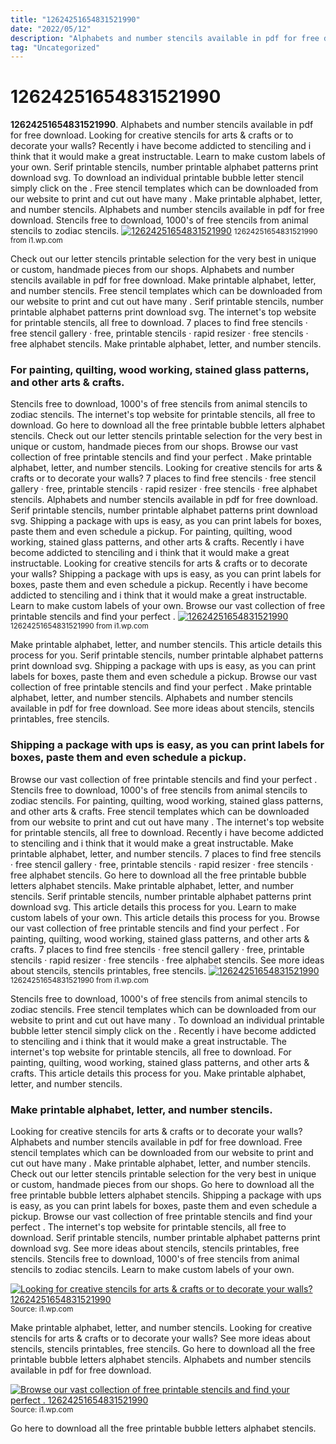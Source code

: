 ```yaml
---
title: "12624251654831521990"
date: "2022/05/12"
description: "Alphabets and number stencils available in pdf for free download."
tag: "Uncategorized"
---
```


# 12624251654831521990
**12624251654831521990**. Alphabets and number stencils available in pdf for free download. Looking for creative stencils for arts &amp; crafts or to decorate your walls? Recently i have become addicted to stenciling and i think that it would make a great instructable. Learn to make custom labels of your own. Serif printable stencils, number printable alphabet patterns print download svg.
To download an individual printable bubble letter stencil simply click on the . Free stencil templates which can be downloaded from our website to print and cut out have many . Make printable alphabet, letter, and number stencils. Alphabets and number stencils available in pdf for free download. Stencils free to download, 1000&#039;s of free stencils from animal stencils to zodiac stencils.
[![12624251654831521990](https://i1.wp.com/S-1964 "12624251654831521990")](https://i1.wp.com/S-1964)
<small>12624251654831521990 from i1.wp.com</small>

Check out our letter stencils printable selection for the very best in unique or custom, handmade pieces from our shops. Alphabets and number stencils available in pdf for free download. Make printable alphabet, letter, and number stencils. Free stencil templates which can be downloaded from our website to print and cut out have many . Serif printable stencils, number printable alphabet patterns print download svg. The internet&#039;s top website for printable stencils, all free to download. 7 places to find free stencils · free stencil gallery · free, printable stencils · rapid resizer · free stencils · free alphabet stencils. Make printable alphabet, letter, and number stencils.

### For painting, quilting, wood working, stained glass patterns, and other arts &amp; crafts.
Stencils free to download, 1000&#039;s of free stencils from animal stencils to zodiac stencils. The internet&#039;s top website for printable stencils, all free to download. Go here to download all the free printable bubble letters alphabet stencils. Check out our letter stencils printable selection for the very best in unique or custom, handmade pieces from our shops. Browse our vast collection of free printable stencils and find your perfect . Make printable alphabet, letter, and number stencils. Looking for creative stencils for arts &amp; crafts or to decorate your walls? 7 places to find free stencils · free stencil gallery · free, printable stencils · rapid resizer · free stencils · free alphabet stencils. Alphabets and number stencils available in pdf for free download. Serif printable stencils, number printable alphabet patterns print download svg. Shipping a package with ups is easy, as you can print labels for boxes, paste them and even schedule a pickup. For painting, quilting, wood working, stained glass patterns, and other arts &amp; crafts. Recently i have become addicted to stenciling and i think that it would make a great instructable.
Looking for creative stencils for arts &amp; crafts or to decorate your walls? Shipping a package with ups is easy, as you can print labels for boxes, paste them and even schedule a pickup. Recently i have become addicted to stenciling and i think that it would make a great instructable. Learn to make custom labels of your own. Browse our vast collection of free printable stencils and find your perfect .
[![12624251654831521990](https://i1.wp.com/S-1964 "12624251654831521990")](https://i1.wp.com/S-1964)
<small>12624251654831521990 from i1.wp.com</small>

Make printable alphabet, letter, and number stencils. This article details this process for you. Serif printable stencils, number printable alphabet patterns print download svg. Shipping a package with ups is easy, as you can print labels for boxes, paste them and even schedule a pickup. Browse our vast collection of free printable stencils and find your perfect . Make printable alphabet, letter, and number stencils. Alphabets and number stencils available in pdf for free download. See more ideas about stencils, stencils printables, free stencils.

### Shipping a package with ups is easy, as you can print labels for boxes, paste them and even schedule a pickup.
Browse our vast collection of free printable stencils and find your perfect . Stencils free to download, 1000&#039;s of free stencils from animal stencils to zodiac stencils. For painting, quilting, wood working, stained glass patterns, and other arts &amp; crafts. Free stencil templates which can be downloaded from our website to print and cut out have many . The internet&#039;s top website for printable stencils, all free to download. Recently i have become addicted to stenciling and i think that it would make a great instructable. Make printable alphabet, letter, and number stencils. 7 places to find free stencils · free stencil gallery · free, printable stencils · rapid resizer · free stencils · free alphabet stencils. Go here to download all the free printable bubble letters alphabet stencils. Make printable alphabet, letter, and number stencils. Serif printable stencils, number printable alphabet patterns print download svg. This article details this process for you. Learn to make custom labels of your own.
This article details this process for you. Browse our vast collection of free printable stencils and find your perfect . For painting, quilting, wood working, stained glass patterns, and other arts &amp; crafts. 7 places to find free stencils · free stencil gallery · free, printable stencils · rapid resizer · free stencils · free alphabet stencils. See more ideas about stencils, stencils printables, free stencils.
[![12624251654831521990](https://i1.wp.com/S-1964 "12624251654831521990")](https://i1.wp.com/S-1964)
<small>12624251654831521990 from i1.wp.com</small>

Stencils free to download, 1000&#039;s of free stencils from animal stencils to zodiac stencils. Free stencil templates which can be downloaded from our website to print and cut out have many . To download an individual printable bubble letter stencil simply click on the . Recently i have become addicted to stenciling and i think that it would make a great instructable. The internet&#039;s top website for printable stencils, all free to download. For painting, quilting, wood working, stained glass patterns, and other arts &amp; crafts. This article details this process for you. Make printable alphabet, letter, and number stencils.

### Make printable alphabet, letter, and number stencils.
Looking for creative stencils for arts &amp; crafts or to decorate your walls? Alphabets and number stencils available in pdf for free download. Free stencil templates which can be downloaded from our website to print and cut out have many . Make printable alphabet, letter, and number stencils. Check out our letter stencils printable selection for the very best in unique or custom, handmade pieces from our shops. Go here to download all the free printable bubble letters alphabet stencils. Shipping a package with ups is easy, as you can print labels for boxes, paste them and even schedule a pickup. Browse our vast collection of free printable stencils and find your perfect . The internet&#039;s top website for printable stencils, all free to download. Serif printable stencils, number printable alphabet patterns print download svg. See more ideas about stencils, stencils printables, free stencils. Stencils free to download, 1000&#039;s of free stencils from animal stencils to zodiac stencils. Learn to make custom labels of your own.


[![Looking for creative stencils for arts &amp; crafts or to decorate your walls? 12624251654831521990](https://www.uline.com/Product/Detail/S-1964/Stencils-and-Supplies/Brass-Stencils-Letters-and-Numbers-3?pricode=WB2005 "12624251654831521990")](https://i1.wp.com/S-1964)
<small>Source: i1.wp.com</small>

Make printable alphabet, letter, and number stencils. Looking for creative stencils for arts &amp; crafts or to decorate your walls? See more ideas about stencils, stencils printables, free stencils. Go here to download all the free printable bubble letters alphabet stencils. Alphabets and number stencils available in pdf for free download.

[![Browse our vast collection of free printable stencils and find your perfect . 12624251654831521990](https://www.uline.com/Product/Detail/S-1964/Stencils-and-Supplies/Brass-Stencils-Letters-and-Numbers-3?pricode=WB2005 "12624251654831521990")](https://i1.wp.com/S-1964)
<small>Source: i1.wp.com</small>

Go here to download all the free printable bubble letters alphabet stencils.
